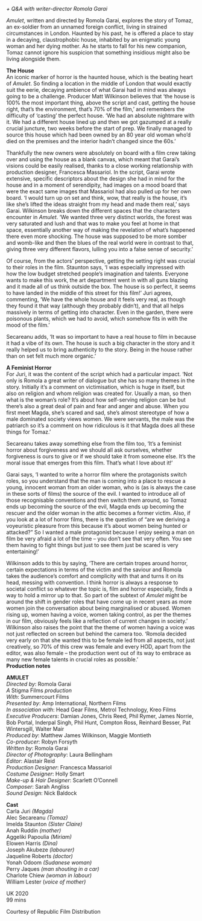 
_+ Q&A with writer-director Romola Garai_

_Amulet_, written and directed by Romola Garai, explores the story of Tomaz, an ex-soldier from an unnamed foreign conflict, living in strained circumstances in London. Haunted by his past, he is offered a place to stay in a decaying, claustrophobic house, inhabited by an enigmatic young woman and her dying mother. As he starts to fall for his new companion, Tomaz cannot ignore his suspicion that something insidious might also be living alongside them.<br>

**The House**<br>
An iconic marker of horror is the haunted house, which is the beating heart of _Amulet_. So finding a location in the middle of London that would exactly suit the eerie, decaying ambience of what Garai had in mind was always going to be a challenge. Producer Matt Wilkinson believes that ‘the house is 100% the most important thing, above the script and cast, getting the house right, that’s the environment, that’s 70% of the film,’ and remembers the difficulty of ‘casting’ the perfect house. ‘We had an absolute nightmare with it. We had a different house lined up and then we got gazumped at a really crucial juncture, two weeks before the start of prep. We finally managed to source this house which had been owned by an 80 year old woman who’d died on the premises and the interior hadn’t changed since the 60s.’

Thankfully the new owners were absolutely on board with a film crew taking over and using the house as a blank canvas, which meant that Garai’s visions could be easily realised, thanks to a close working relationship with production designer, Francesca Massariol. In the script, Garai wrote extensive, specific descriptors about the design she had in mind for the house and in a moment of serendipity, had images on a mood board that were the exact same images that Massariol had also pulled up for her own board. ‘I would turn up on set and think, wow, that really is the house, it’s like she’s lifted the ideas straight from my head and made them real,’ says Garai. Wilkinson breaks down the different spaces that the characters encounter in _Amulet_. ‘We wanted three very distinct worlds, the forest was very saturated and lush and that was to make you feel at home in that space, essentially another way of making the revelation of what’s happened there even more shocking. The house was supposed to be more somber and womb-like and then the blues of the real world were in contrast to that, giving three very different flavors, lulling you into a false sense of security.’

Of course, from the actors’ perspective, getting the setting right was crucial to their roles in the film. Staunton says, ‘I was especially impressed with how the low budget stretched people’s imagination and talents. Everyone wants to make this work, the art department went in with all guns blazing and it made all of us think outside the box. The house is so perfect, it seems to have landed in the middle of this street for this film!’ Juri agrees, commenting, ‘We have the whole house and it feels very real, as though they found it that way (although they probably didn’t), and that all helps massively in terms of getting into character. Even in the garden, there were poisonous plants, which we had to avoid, which somehow fits in with the mood of the film.’

Secareanu adds, ‘It was so important to have a real house to film in because it had a vibe of its own. The house is such a big character in the story and it really helped us to bring authenticity to the story. Being in the house rather than on set felt much more organic.’<br>

**A Feminist Horror**<br>
For Juri, it was the content of the script which had a particular impact. ‘Not only is Romola a great writer of dialogue but she has so many themes in the story. Initially it’s a comment on victimisation, which is huge in itself, but also on religion and whom religion was created for. Usually a man, so then what is the woman’s role? It’s about how self-serving religion can be but there’s also a great deal of pain and fear and anger and abuse. When you first meet Magda, she’s scared and sad, she’s almost stereotype of how a male dominated society views women. We were servants, the male was the patriarch so it’s a comment on how ridiculous is it that Magda does all these things for Tomaz.’

Secareanu takes away something else from the film too, ‘It’s a feminist horror about forgiveness and we should all ask ourselves, whether forgiveness is ours to give or if we should take it from someone else. It’s the moral issue that emerges from this film. That’s what I love about it!’

Garai says, ‘I wanted to write a horror film where the protagonists switch roles, so you understand that the man is coming into a place to rescue a young, innocent woman from an older woman, who is (as is always the case in these sorts of films) the source of the evil. I wanted to introduce all of those recognisable conventions and then switch them around, so Tomaz ends up becoming the source of the evil, Magda ends up becoming the rescuer and the older woman in the attic becomes a former victim. Also, if you look at a lot of horror films, there is the question of “are we deriving a voyeuristic pleasure from this because it’s about women being hunted or attacked?” So I wanted a male protagonist because I enjoy seeing a man on film be very afraid a lot of the time – you don’t see that very often. You see them having to fight things but just to see them just be scared is very entertaining!’

Wilkinson adds to this by saying, ‘There are certain tropes around horror, certain expectations in terms of the victim and the saviour and Romola takes the audience’s comfort and complicity with that and turns it on its head, messing with convention. I think horror is always a response to societal conflict so whatever the topic is, film and horror especially, finds a way to hold a mirror up to that. So part of the subtext of _Amulet_ might be around the shift in gender roles that have come up in recent years as more women join the conversation about being marginalised or abused. Women rising up, women having a voice, women taking control, as per the themes in our film, obviously feels like a reflection of current changes in society.’ Wilkinson also raises the point that the theme of women having a voice was not just reflected on screen but behind the camera too. ‘Romola decided very early on that she wanted this to be female led from all aspects, not just creatively, so 70% of this crew was female and every HOD, apart from the editor, was also female – the production went out of its way to embrace as many new female talents in crucial roles as possible.’<br>
**Production notes**<br>

**AMULET**<br>
_Directed by_: Romola Garai  
_A_ Stigma Films _production_  
_With_: Summercourt Films  
_Presented by_: Amp International, Northern Films  
_In association with_: Head Gear Films, Metrol Technology, Kreo Films  
_Executive Producers_: Damian Jones, Chris Reed, Phil Rymer, James Norrie,  Bob Portal,  Inderpal Singh, Phil Hunt, Compton Ross, Reinhard Besser, Pat Wintersgill, Walter Mair  
_Produced by_: Matthew James Wilkinson, Maggie Montieth  
_Co-producer_: Robyn Forsyth  
_Written by_: Romola Garai  
_Director of Photography_: Laura Bellingham  
_Editor_: Alastair Reid  
_Production Designer_: Francesca Massariol  
_Costume Designer_: Holly Smart  
_Make-up & Hair Designer_: Scarlett O’Connell  
_Composer_: Sarah Angliss  
_Sound Design_: Nick Baldock<br>

**Cast**  
Carla Juri _(Magda)_  
Alec Secareanu _(Tomaz)_  
Imelda Staunton _(Sister Claire)_<br>
Anah Ruddin _(mother)_<br>
Aggeliki Papoulia _(Miriam)_<br>
Elowen Harris _(Dina)_<br>
Joseph Akubeze _(labourer)_<br>
Jaqueline Roberts _(doctor)_<br>
Yonah Odoom _(Sudanese woman)_<br>
Perry Jaques _(man shouting in a car)_<br>
Charlote Chiew _(woman in labour)_<br>
William Lester (_voice of mother)_<br>
  
UK 2020<br>
99 mins<br>

Courtesy of Republic Film Distribution<br>
<!--stackedit_data:
eyJoaXN0b3J5IjpbMTM0NDEzMjgzXX0=
-->